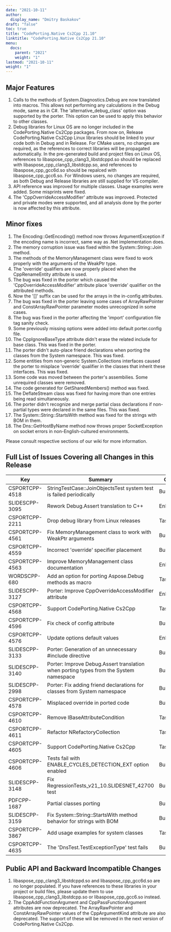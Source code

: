```yaml
---
date: "2021-10-11"
author:
  display_name: "Dmitry Baskakov"
draft: "false"
toc: true
title: "CodePorting.Native Cs2Cpp 21.10"
linktitle: "CodePorting.Native Cs2Cpp 21.10"
menu:
  docs:
    parent: "2021"
    weight: "1"
lastmod: "2021-10-11"
weight: "1"
---
```


## Major Features ##

1. Calls to the methods of System.Diagnostics.Debug are now translated into macros. This allows not performing any calculations in the Debug mode, same as in C#. The ‘alternative_debug_class’ option was supported by the porter. This option can be used to apply this behavior to other classes.
1. Debug libraries for Linux OS are no longer included in the CodePorting.Native Cs2Cpp packages. From now on, Release CodePorting.Native Cs2Cpp Linux libraries should be linked to your code both in Debug and in Release. For CMake users, no changes are required, as the references to correct libraries will be propagated automatically. In the pre-generated build and project files on Linux OS, references to libaspose_cpp_clang3_libstdcppd.so should be replaced with libaspose_cpp_clang3_libstdcpp.so, and references to libaspose_cpp_gcc6d.so should be repalced with libaspose_cpp_gcc6.so. For Windows users, no changes are required, as both Debug and Release libraries are still supplied for VS compiler.
1. API reference was improved for multiple classes. Usage examples were added. Some misprints were fixed.
1. The 'CppOverrideAccessModifier' attribute was improved. Protected and private modes were supported, and all analysis done by the porter is now affected by this attribute.

## Minor fixes ##

1. The Encoding::GetEncoding() method now throws ArgumentException if the encoding name is incorrect, same way as .Net implementation does.
1. The memory corruption issue was fixed within the System::String::Join method.
1. The methods of the MemoryManagement class were fixed to work properly with the arguments of the WeakPtr type.
1. The 'override' qualifiers are now properly placed when the CppRenameEntity attribute is used.
1. The bug was fixed in the porter which caused the 'CppOverrideAccessModifier' attribute place 'override' qualifier on the attributed methods.
1. Now the '\[\]' suffix can be used for the arrays in the in-config attributes.
1. The bug was fixed in the porter leaving some cases of ArrayRawPointer and ConstArrayRawPointer parameter modes unrecognized in some cases.
1. The bug was fixed in the porter affecting the 'import' configuration file tag sanity check.
1. Some previously missing options were added into default porter.config file.
1. The CppIgnoreBaseType attribute didn't erase the related include for base class. This was fixed in the porter.
1. The porter didn't auto-place friend declarations when porting the classes from the System namespace. This was fixed.
1. Some entities from non-generic System.Collections interfaces caused the porter to misplace 'override' qualifier in the classes that inherit these interfaces. This was fixed.
1. Some code was moved between the porter's assembilies. Some unrequired classes were removed.
1. The code generated for GetSharedMembers() method was fixed.
1. The DeflateStream class was fixed for having more than one entries being read simultaneously.
1. The porter didn't recognize and merge partial class declarations if non-partial types were declared in the same files. This was fixed.
1. The System::String::StartsWith method was fixed for the strings with BOM in them.
1. The Dns::GetHostByName method now throws proper SocketException on socket errors in non-English-cultured environments.

Please consult respective sections of our wiki for more information.

## Full List of Issues Covering all Changes in this Release ##

| Key | Summary | Category |
| --- | --- | --- |
| CSPORTCPP-4518 | StringTestCase::JoinObjectsTest system test is failed periodically | Bug |
| SLIDESCPP-3095 | Rework Debug.Assert translation to C++ | Enhancement |
| CSPORTCPP-2211 | Drop debug library from Linux releases | Task |
| CSPORTCPP-4561 | Fix MemoryManagement class to work with WeakPtr arguments | Bug |
| CSPORTCPP-4559 | Incorrect 'override' specifier placement | Bug |
| CSPORTCPP-4563 | Improve MemoryManagement class documentation | Enhancement |
| WORDSCPP-680 | Add an option for porting Aspose.Debug methods as macro | Task |
| SLIDESCPP-3127 | Porter: Improve CppOverrideAccessModifier attribute | Enhancement |
| CSPORTCPP-4568 | Support CodePorting.Native Cs2Cpp | Task |
| CSPORTCPP-4596 | Fix check of config attribute | Bug |
| CSPORTCPP-4576 | Update options default values | Enhancement |
| SLIDESCPP-3133 | Porter: Generation of an unnecessary #include directive | Bug |
| SLIDESCPP-3140 | Porter: Improve Debug.Assert translation when porting types from the System namespace | Bug |
| SLIDESCPP-2998 | Porter: Fix adding friend declarations for classes from System namespace | Bug |
| CSPORTCPP-4578 | Misplaced override in ported code | Bug |
| CSPORTCPP-4610 | Remove IBaseAttributeCondition | Task |
| CSPORTCPP-4611 | Refactor NRefactoryCollection | Task |
| CSPORTCPP-4605 | Support CodePorting.Native Cs2Cpp | Task |
| CSPORTCPP-4606 | Tests fail with ENABLE_CYCLES_DETECTION_EXT option enabled | Bug |
| SLIDESCPP-3148 | Fix RegressionTests_v21_10.SLIDESNET_42700 test | Bug |
| PDFCPP-1687 | Partial classes porting | Bug |
| SLIDESCPP-3159 | Fix System::String::StartsWith method behavior for strings with BOM | Bug |
| CSPORTCPP-3867 | Add usage examples for system classes | Task |
| CSPORTCPP-4635 | The 'DnsTest.TestExceptionType' test fails | Bug |

## Public API and Backward Incompatible Changes ##

1. libaspose_cpp_clang3_libstdcppd.so and libaspose_cpp_gcc6d.so are no longer populated. If you have references to these libraries in your project or build files, please update them to use libaspose_cpp_clang3_libstdcpp.so or libaspose_cpp_gcc6.so instead.
1. The CppAddFunctionArgument and CppPassFunctionArgument attributes are now deprecated. The ArrayRawPointer and ConstArrayRawPointer values of the CppArgumentKind attribute are also deprecated. The support of these will be removed in the next version of CodePorting.Native Cs2Cpp.